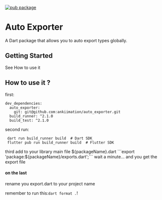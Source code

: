 [![pub package](https://img.shields.io/pub/v/auto_exporter.svg)](https://pub.dev/packages/auto_exporter)

# Auto Exporter

A Dart package that allows you to auto export types globally.

## Getting Started

See How to use it

## How to use it ?

first:
```
dev_dependencies:
  auto_exporter:
    git: git@github.com:ankiimation/auto_exporter.git
  build_runner: ^2.1.0
  build_test: ^2.1.0
```

second run:
```
 dart run build_runner build  # Dart SDK
 flutter pub run build_runner build  # Flutter SDK
```
third add to your library main file ${packageName}.dart
```export 'package:${packageName}/exports.dart';```
wait a minute... and you get the export file

#### on the last

rename you export.dart to your project name

remember to run this:`dart format .`!